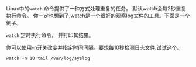 Linux中的`watch` 命令提供了一种方式处理重复的任务。
默认watch会每2秒重复执行命令。
你一定也想到了,watch是一个很好的观察log文件的工具。下面是一个例子。

`watch` 定时执行命令， 并打印其结果。

你可以使用-n开关改变并指定时间间隔。要想每10秒检测日志文件,试试这个。
```
watch -n 10 tail /var/log/syslog
```